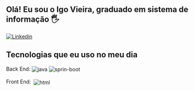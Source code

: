 ## Olá! Eu sou o Igo Vieira, graduado em sistema de informação 🖐️
[![Linkedin](https://img.icons8.com/color/48/000000/linkedin-circled--v1.png)](https://www.linkedin.com/in/igo-vieira-691920142/)

<tr/>

## Tecnologias que eu uso no meu dia

<div style="display: inline_block">
Back End: 
  <img align="center" alt="java" src="https://camo.githubusercontent.com/510f99256727d96d37a8fb3cce94ef4bb7ab140aa29887922cc03c43db2968c4/68747470733a2f2f696d672e736869656c64732e696f2f62616467652f2d4a6176612d3030373339363f7374796c653d666c61742d737175617265266c6f676f3d6a617661" />
  <img align="center" alt="sprin-boot" src="https://camo.githubusercontent.com/0383dafe45efc5b48d80cb25d9a9434c534bd60be3b711c460fbd3c7940626f3/68747470733a2f2f696d672e736869656c64732e696f2f62616467652f2d537072696e672d3644423333463f7374796c653d666c61742d737175617265266c6f676f3d737072696e67266c6f676f436f6c6f723d7768697465"/>
  <br/>
   <br/>
  Front End: <img align="center" alt="" src="https://camo.githubusercontent.com/9c1342029e8aec68e9f53e276d6852ee30b7cd21c715f53e18b87d460de77241/68747470733a2f2f696d672e736869656c64732e696f2f62616467652f2d4a6176615363726970742d626c61636b3f7374796c653d666c61742d737175617265266c6f676f3d6a617661736372697074"/>
  <img align="center" alt="html" src="https://camo.githubusercontent.com/c0f60c84bd23525a0f1e5972ff5052f878eb4104e88b347b7f0004d0e6ad8898/68747470733a2f2f696d672e736869656c64732e696f2f62616467652f2d48544d4c352d4533344632363f7374796c653d666c61742d737175617265266c6f676f3d68746d6c35266c6f676f436f6c6f723d7768697465"/>
</div><br/>
  



<!---
Igoviera/Igoviera is a ✨ special ✨ repository because its `README.md` (this file) appears on your GitHub profile.
You can click the Preview link to take a look at your changes.
--->
